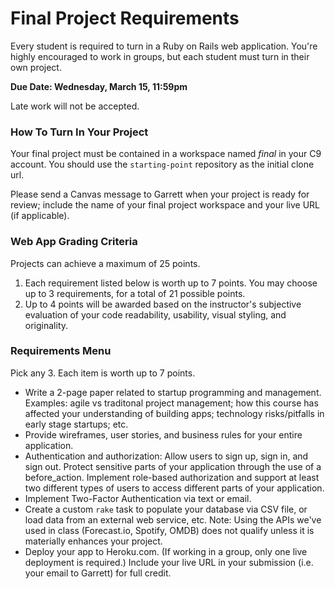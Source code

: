 # Final Project Requirements

Every student is required to turn in a Ruby on Rails web application. You're highly encouraged to work in groups, but each student must turn in their own project.

**Due Date: Wednesday, March 15, 11:59pm**

Late work will not be accepted.

### How To Turn In Your Project

Your final project must be contained in a workspace named *final* in your C9 account. You should use the `starting-point` repository as the initial clone url.

Please send a Canvas message to Garrett when your project is ready for review; include the name of your final project workspace and your live URL (if applicable).

### Web App Grading Criteria

Projects can achieve a maximum of 25 points.

1. Each requirement listed below is worth up to 7 points. You may choose up to 3 requirements, for a total of 21 possible points.
2. Up to 4 points will be awarded based on the instructor's subjective evaluation of your  code readability, usability, visual styling, and originality.

### Requirements Menu

Pick any 3.  Each item is worth up to 7 points.

- Write a 2-page paper related to startup programming and management.  Examples: agile vs traditonal project management; how this course has affected your understanding of building apps;  technology risks/pitfalls in early stage startups; etc.
- Provide wireframes, user stories, and business rules for your entire application.
- Authentication and authorization: Allow users to sign up, sign in, and sign out. Protect sensitive parts of your application through the use of a before_action. Implement role-based authorization and support at least two different types of users to access different parts of your application.
- Implement Two-Factor Authentication via text or email.
- Create a custom `rake` task to populate your database via CSV file, or load data from an external web service, etc. Note: Using the APIs we've used in class (Forecast.io, Spotify, OMDB) does not qualify unless it is materially enhances your project.
- Deploy your app to Heroku.com. (If working in a group, only one live deployment is required.) Include your live URL in your submission (i.e. your email to Garrett) for full credit.
